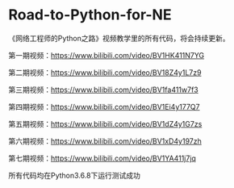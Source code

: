# Road-to-Python-for-NE
《网络工程师的Python之路》视频教学里的所有代码，将会持续更新。

第一期视频：https://www.bilibili.com/video/BV1HK411N7YG 

第二期视频：https://www.bilibili.com/video/BV18Z4y1L7z9

第三期视频：https://www.bilibili.com/video/BV1fa411w7f3

第四期视频：https://www.bilibili.com/video/BV1Ei4y177Q7

第五期视频：https://www.bilibili.com/video/BV1dZ4y1G7zs

第六期视频：https://www.bilibili.com/video/BV1xD4y197zh

第七期视频：https://www.bilibili.com/video/BV1YA411j7jq

所有代码均在Python3.6.8下运行测试成功
